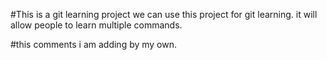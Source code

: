 #This is a git learning project
we can use this project for git learning.
it will allow people to learn multiple commands.

#this comments i am adding by my own.

